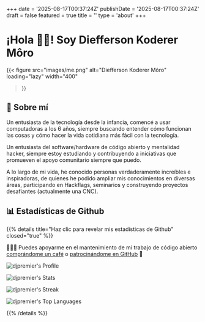 +++
date = '2025-08-17T00:37:24Z'
publishDate = '2025-08-17T00:37:24Z'
draft = false
featured = true
title = ''
type = 'about'
+++

# ¡Hola 👋🏼! Soy Diefferson Koderer Môro

{{< figure
  src="images/me.png"
  alt="Diefferson Koderer Môro"
  loading="lazy"
  width="400"
>}}

## 📃 Sobre mí

Un entusiasta de la tecnología desde la infancia, comencé a usar computadoras a los 6 años, siempre buscando entender cómo funcionan las cosas y cómo hacer la vida cotidiana más fácil con la tecnología.

Un entusiasta del software/hardware de código abierto y mentalidad hacker, siempre estoy estudiando y contribuyendo a iniciativas que promueven el apoyo comunitario siempre que puedo.

A lo largo de mi vida, he conocido personas verdaderamente increíbles e inspiradoras, de quienes he podido ampliar mis conocimientos en diversas áreas, participando en Hackflags, seminarios y construyendo proyectos desafiantes (actualmente una CNC).

## 📊 Estadísticas de Github

{{% details title="Haz clic para revelar mis estadísticas de Github" closed="true" %}}

👨🏻‍💻&nbsp;Puedes apoyarme en el mantenimiento de mi trabajo de código abierto [comprándome un café](https://ko-fi.com/djpremier) o [patrocinándome en GitHub](https://github.com/sponsors/djpremier)&nbsp;🤗

![djpremier's Profile](http://github-profile-summary-cards.vercel.app/api/cards/profile-details?username=djpremier&theme=dark)

![djpremier's Stats](https://github-readme-stats.vercel.app/api?username=djpremier&theme=dark&show_icons=true&hide_border=true&count_private=true)

![djpremier's Streak](https://github-readme-streak-stats.herokuapp.com/?user=djpremier&theme=dark&hide_border=true)

![djpremier's Top Languages](https://github-readme-stats.vercel.app/api/top-langs/?username=djpremier&theme=dark&show_icons=true&hide_border=true&layout=compact)

{{% /details %}}
